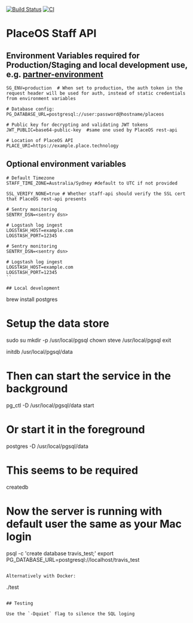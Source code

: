 [![Build Status](https://travis-ci.com/red-ant/staff-api.svg?token=RzVfSpK1WxvVvMdpTs99&branch=master)](https://travis-ci.com/red-ant/staff-api)
[![CI](https://github.com/place-labs/staff-api/actions/workflows/ci.yml/badge.svg)](https://github.com/place-labs/staff-api/actions/workflows/ci.yml)

# PlaceOS Staff API

## Environment Variables required for Production/Staging and local development use, e.g. [partner-environment](https://github.com/place-labs/partner-environment/)

```
SG_ENV=production  # When set to production, the auth token in the request header will be used for auth, instead of static credentials from environment variables

# Database config:
PG_DATABASE_URL=postgresql://user:password@hostname/placeos

# Public key for decrypting and validating JWT tokens
JWT_PUBLIC=base64-public-key  #same one used by PlaceOS rest-api

# Location of PlaceOS API
PLACE_URI=https://example.place.technology
```


## Optional environment variables
```
# Default Timezone
STAFF_TIME_ZONE=Australia/Sydney #default to UTC if not provided

SSL_VERIFY_NONE=true # Whether staff-api should verify the SSL cert that PlaceOS rest-api presents

# Sentry monitoring
SENTRY_DSN=<sentry dsn>

# Logstash log ingest
LOGSTASH_HOST=example.com
LOGSTASH_PORT=12345

# Sentry monitoring
SENTRY_DSN=<sentry dsn>

# Logstash log ingest
LOGSTASH_HOST=example.com
LOGSTASH_PORT=12345
``

## Local development

```
brew install postgres

# Setup the data store
sudo su
mkdir -p /usr/local/pgsql
chown steve /usr/local/pgsql
exit

initdb /usr/local/pgsql/data

# Then can start the service in the background
pg_ctl -D /usr/local/pgsql/data start

# Or start it in the foreground
postgres -D /usr/local/pgsql/data

# This seems to be required
createdb

# Now the server is running with default user the same as your Mac login
psql -c 'create database travis_test;'
export PG_DATABASE_URL=postgresql://localhost/travis_test
```

Alternatively with Docker:

```
./test
```

## Testing

Use the `-Dquiet` flag to silence the SQL loging
